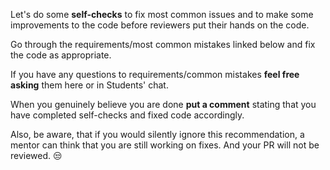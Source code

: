 Let's do some **self-checks** to fix most common issues and to make some improvements to the code before reviewers put their hands on the code.

Go through the requirements/most common mistakes linked below and fix the code as appropriate.

If you have any questions to requirements/common mistakes **feel free asking** them here or in Students' chat.

When you genuinely believe you are done **put a comment** stating that you have completed self-checks and fixed code accordingly.

Also, be aware, that if you would silently ignore this recommendation, a mentor can think that you are still working on fixes. And your PR will not be reviewed. 😒
